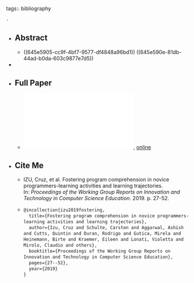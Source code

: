 tags:: bibliography

	-
- ## Abstract
	- ((645e5905-cc9f-4bf7-9577-df4848a96bd1)) ((645e590e-81db-44ad-b0da-603c9877e7d5))
-
- ## Full Paper
	- ![local copy](../assets/fostering-program-comprehension_1683904726072_0.pdf), [online](https://www.researchgate.net/profile/Rodrigo-Duran-2/publication/339040166_Fostering_Program_Comprehension_in_Novice_Programmers_-_Learning_Activities_and_Learning_Trajectories/links/5e3d3970458515072d867ca2/Fostering-Program-Comprehension-in-Novice-Programmers-Learning-Activities-and-Learning-Trajectories.pdf)
- ## Cite Me
	- IZU, Cruz, et al. Fostering program comprehension in novice programmers-learning activities and learning trajectories. In: *Proceedings of the Working Group Reports on Innovation and Technology in Computer Science Education*. 2019. p. 27-52.
	- ```
	  @incollection{izu2019fostering,
	    title={Fostering program comprehension in novice programmers-learning activities and learning trajectories},
	    author={Izu, Cruz and Schulte, Carsten and Aggarwal, Ashish and Cutts, Quintin and Duran, Rodrigo and Gutica, Mirela and Heinemann, Birte and Kraemer, Eileen and Lonati, Violetta and Mirolo, Claudio and others},
	    booktitle={Proceedings of the Working Group Reports on Innovation and Technology in Computer Science Education},
	    pages={27--52},
	    year={2019}
	  }
	  ```